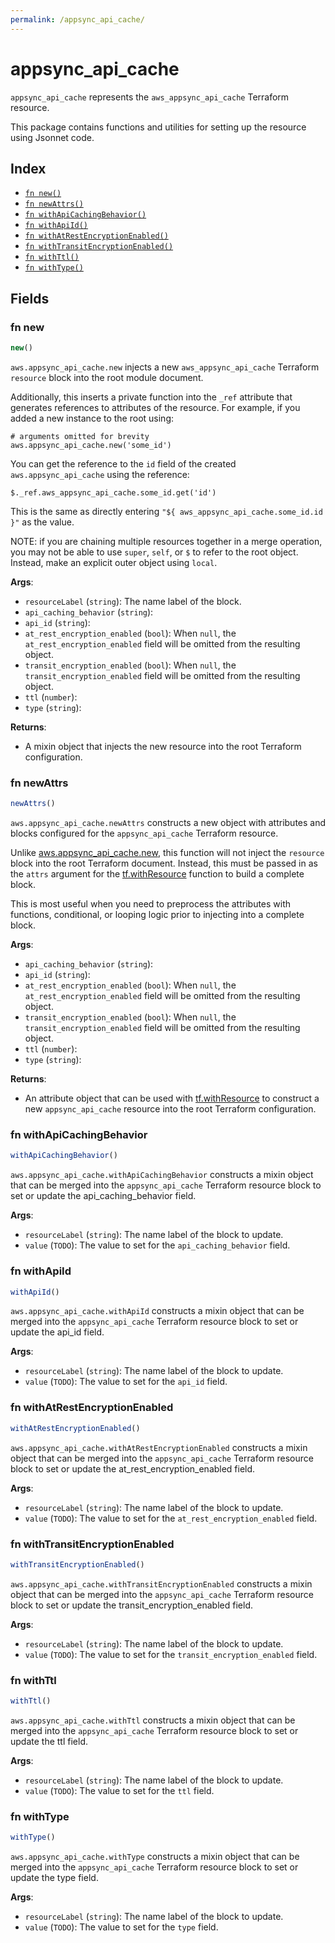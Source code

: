 ```yaml
---
permalink: /appsync_api_cache/
---
```


# appsync_api_cache

`appsync_api_cache` represents the `aws_appsync_api_cache` Terraform resource.



This package contains functions and utilities for setting up the resource using Jsonnet code.


## Index

* [`fn new()`](#fn-new)
* [`fn newAttrs()`](#fn-newattrs)
* [`fn withApiCachingBehavior()`](#fn-withapicachingbehavior)
* [`fn withApiId()`](#fn-withapiid)
* [`fn withAtRestEncryptionEnabled()`](#fn-withatrestencryptionenabled)
* [`fn withTransitEncryptionEnabled()`](#fn-withtransitencryptionenabled)
* [`fn withTtl()`](#fn-withttl)
* [`fn withType()`](#fn-withtype)

## Fields

### fn new

```ts
new()
```


`aws.appsync_api_cache.new` injects a new `aws_appsync_api_cache` Terraform `resource`
block into the root module document.

Additionally, this inserts a private function into the `_ref` attribute that generates references to attributes of the
resource. For example, if you added a new instance to the root using:

    # arguments omitted for brevity
    aws.appsync_api_cache.new('some_id')

You can get the reference to the `id` field of the created `aws.appsync_api_cache` using the reference:

    $._ref.aws_appsync_api_cache.some_id.get('id')

This is the same as directly entering `"${ aws_appsync_api_cache.some_id.id }"` as the value.

NOTE: if you are chaining multiple resources together in a merge operation, you may not be able to use `super`, `self`,
or `$` to refer to the root object. Instead, make an explicit outer object using `local`.

**Args**:
  - `resourceLabel` (`string`): The name label of the block.
  - `api_caching_behavior` (`string`): 
  - `api_id` (`string`): 
  - `at_rest_encryption_enabled` (`bool`):  When `null`, the `at_rest_encryption_enabled` field will be omitted from the resulting object.
  - `transit_encryption_enabled` (`bool`):  When `null`, the `transit_encryption_enabled` field will be omitted from the resulting object.
  - `ttl` (`number`): 
  - `type` (`string`): 

**Returns**:
- A mixin object that injects the new resource into the root Terraform configuration.


### fn newAttrs

```ts
newAttrs()
```


`aws.appsync_api_cache.newAttrs` constructs a new object with attributes and blocks configured for the `appsync_api_cache`
Terraform resource.

Unlike [aws.appsync_api_cache.new](#fn-appsyncapicachenew), this function will not inject the `resource`
block into the root Terraform document. Instead, this must be passed in as the `attrs` argument for the
[tf.withResource](https://github.com/tf-libsonnet/core/tree/main/docs#fn-withresource) function to build a complete block.

This is most useful when you need to preprocess the attributes with functions, conditional, or looping logic prior to
injecting into a complete block.

**Args**:
  - `api_caching_behavior` (`string`): 
  - `api_id` (`string`): 
  - `at_rest_encryption_enabled` (`bool`):  When `null`, the `at_rest_encryption_enabled` field will be omitted from the resulting object.
  - `transit_encryption_enabled` (`bool`):  When `null`, the `transit_encryption_enabled` field will be omitted from the resulting object.
  - `ttl` (`number`): 
  - `type` (`string`): 

**Returns**:
  - An attribute object that can be used with [tf.withResource](https://github.com/tf-libsonnet/core/tree/main/docs#fn-withresource) to construct a new `appsync_api_cache` resource into the root Terraform configuration.


### fn withApiCachingBehavior

```ts
withApiCachingBehavior()
```

`aws.appsync_api_cache.withApiCachingBehavior` constructs a mixin object that can be merged into the `appsync_api_cache`
Terraform resource block to set or update the api_caching_behavior field.



**Args**:
  - `resourceLabel` (`string`): The name label of the block to update.
  - `value` (`TODO`): The value to set for the `api_caching_behavior` field.


### fn withApiId

```ts
withApiId()
```

`aws.appsync_api_cache.withApiId` constructs a mixin object that can be merged into the `appsync_api_cache`
Terraform resource block to set or update the api_id field.



**Args**:
  - `resourceLabel` (`string`): The name label of the block to update.
  - `value` (`TODO`): The value to set for the `api_id` field.


### fn withAtRestEncryptionEnabled

```ts
withAtRestEncryptionEnabled()
```

`aws.appsync_api_cache.withAtRestEncryptionEnabled` constructs a mixin object that can be merged into the `appsync_api_cache`
Terraform resource block to set or update the at_rest_encryption_enabled field.



**Args**:
  - `resourceLabel` (`string`): The name label of the block to update.
  - `value` (`TODO`): The value to set for the `at_rest_encryption_enabled` field.


### fn withTransitEncryptionEnabled

```ts
withTransitEncryptionEnabled()
```

`aws.appsync_api_cache.withTransitEncryptionEnabled` constructs a mixin object that can be merged into the `appsync_api_cache`
Terraform resource block to set or update the transit_encryption_enabled field.



**Args**:
  - `resourceLabel` (`string`): The name label of the block to update.
  - `value` (`TODO`): The value to set for the `transit_encryption_enabled` field.


### fn withTtl

```ts
withTtl()
```

`aws.appsync_api_cache.withTtl` constructs a mixin object that can be merged into the `appsync_api_cache`
Terraform resource block to set or update the ttl field.



**Args**:
  - `resourceLabel` (`string`): The name label of the block to update.
  - `value` (`TODO`): The value to set for the `ttl` field.


### fn withType

```ts
withType()
```

`aws.appsync_api_cache.withType` constructs a mixin object that can be merged into the `appsync_api_cache`
Terraform resource block to set or update the type field.



**Args**:
  - `resourceLabel` (`string`): The name label of the block to update.
  - `value` (`TODO`): The value to set for the `type` field.
